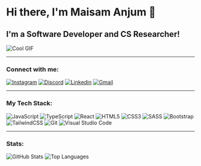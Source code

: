 # Hi there, I'm Maisam Anjum 👋

## I'm a Software Developer and CS Researcher!


![Cool GIF](https://media.giphy.com/media/l41YtZOb9EUABnuqA/giphy.gif)

---

### Connect with me:
[![Instagram](https://img.shields.io/badge/-Instagram-E4405F?style=flat&logo=instagram&logoColor=white)](https://instagram.com/)
[![Discord](https://img.shields.io/badge/-Discord-5865F2?style=flat&logo=discord&logoColor=white)](https://discord.com/)
[![Linkedin](https://img.shields.io/badge/-Discord-5865F2?style=flat&logo=discord&logoColor=white)](https://discord.com/)
[![Gmail](https://img.shields.io/badge/-Gmail-D14836?style=flat&logo=gmail&logoColor=white)](mailto:your-email@gmail.com)

---

### My Tech Stack:
![JavaScript](https://img.shields.io/badge/-JavaScript-F7DF1E?style=flat&logo=javascript&logoColor=black)
![TypeScript](https://img.shields.io/badge/-TypeScript-007ACC?style=flat&logo=typescript&logoColor=white)
![React](https://img.shields.io/badge/-React-61DAFB?style=flat&logo=react&logoColor=black)
![HTML5](https://img.shields.io/badge/-HTML5-E34F26?style=flat&logo=html5&logoColor=white)
![CSS3](https://img.shields.io/badge/-CSS3-1572B6?style=flat&logo=css3&logoColor=white)
![SASS](https://img.shields.io/badge/-SASS-CC6699?style=flat&logo=sass&logoColor=white)
![Bootstrap](https://img.shields.io/badge/-Bootstrap-7952B3?style=flat&logo=bootstrap&logoColor=white)
![TailwindCSS](https://img.shields.io/badge/-TailwindCSS-38B2AC?style=flat&logo=tailwind-css&logoColor=white)
![Git](https://img.shields.io/badge/-Git-F05032?style=flat&logo=git&logoColor=white)
![Visual Studio Code](https://img.shields.io/badge/-VS%20Code-007ACC?style=flat&logo=visual-studio-code&logoColor=white)

---

### Stats:
![GitHub Stats](https://github-readme-stats.vercel.app/api?username=your-username&show_icons=true&theme=dark)
![Top Languages](https://github-readme-stats.vercel.app/api/top-langs/?username=your-username&layout=compact&theme=dark)
